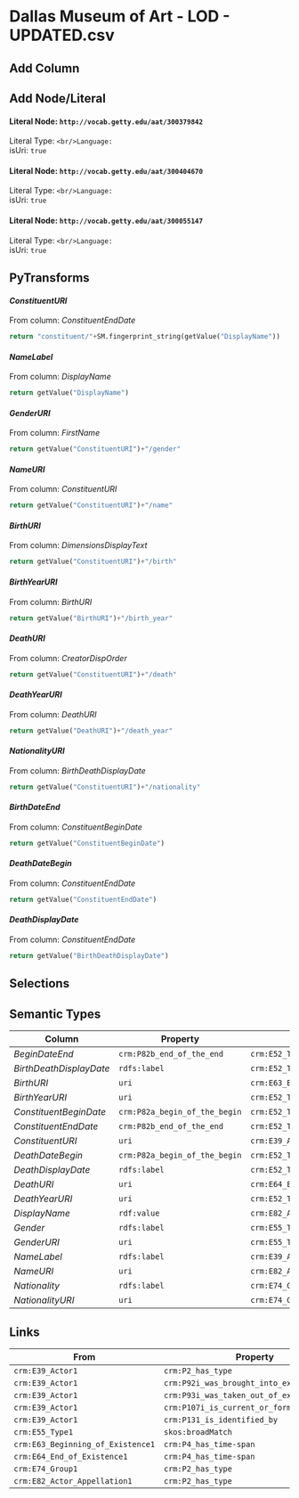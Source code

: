 # Dallas Museum of Art - LOD - UPDATED.csv

## Add Column

## Add Node/Literal
#### Literal Node: `http://vocab.getty.edu/aat/300379842`
Literal Type: ``
<br/>Language: ``
<br/>isUri: `true`

#### Literal Node: `http://vocab.getty.edu/aat/300404670`
Literal Type: ``
<br/>Language: ``
<br/>isUri: `true`

#### Literal Node: `http://vocab.getty.edu/aat/300055147`
Literal Type: ``
<br/>Language: ``
<br/>isUri: `true`


## PyTransforms
#### _ConstituentURI_
From column: _ConstituentEndDate_
``` python
return "constituent/"+SM.fingerprint_string(getValue("DisplayName"))
```

#### _NameLabel_
From column: _DisplayName_
``` python
return getValue("DisplayName")
```

#### _GenderURI_
From column: _FirstName_
``` python
return getValue("ConstituentURI")+"/gender"
```

#### _NameURI_
From column: _ConstituentURI_
``` python
return getValue("ConstituentURI")+"/name"
```

#### _BirthURI_
From column: _DimensionsDisplayText_
``` python
return getValue("ConstituentURI")+"/birth"
```

#### _BirthYearURI_
From column: _BirthURI_
``` python
return getValue("BirthURI")+"/birth_year"
```

#### _DeathURI_
From column: _CreatorDispOrder_
``` python
return getValue("ConstituentURI")+"/death"
```

#### _DeathYearURI_
From column: _DeathURI_
``` python
return getValue("DeathURI")+"/death_year"
```

#### _NationalityURI_
From column: _BirthDeathDisplayDate_
``` python
return getValue("ConstituentURI")+"/nationality"
```

#### _BirthDateEnd_
From column: _ConstituentBeginDate_
``` python
return getValue("ConstituentBeginDate")
```

#### _DeathDateBegin_
From column: _ConstituentEndDate_
``` python
return getValue("ConstituentEndDate")
```

#### _DeathDisplayDate_
From column: _ConstituentEndDate_
``` python
return getValue("BirthDeathDisplayDate")
```


## Selections

## Semantic Types
| Column | Property | Class |
|  ----- | -------- | ----- |
| _BeginDateEnd_ | `crm:P82b_end_of_the_end` | `crm:E52_Time-Span1`|
| _BirthDeathDisplayDate_ | `rdfs:label` | `crm:E52_Time-Span1`|
| _BirthURI_ | `uri` | `crm:E63_Beginning_of_Existence1`|
| _BirthYearURI_ | `uri` | `crm:E52_Time-Span1`|
| _ConstituentBeginDate_ | `crm:P82a_begin_of_the_begin` | `crm:E52_Time-Span1`|
| _ConstituentEndDate_ | `crm:P82b_end_of_the_end` | `crm:E52_Time-Span2`|
| _ConstituentURI_ | `uri` | `crm:E39_Actor1`|
| _DeathDateBegin_ | `crm:P82a_begin_of_the_begin` | `crm:E52_Time-Span2`|
| _DeathDisplayDate_ | `rdfs:label` | `crm:E52_Time-Span2`|
| _DeathURI_ | `uri` | `crm:E64_End_of_Existence1`|
| _DeathYearURI_ | `uri` | `crm:E52_Time-Span2`|
| _DisplayName_ | `rdf:value` | `crm:E82_Actor_Appellation1`|
| _Gender_ | `rdfs:label` | `crm:E55_Type1`|
| _GenderURI_ | `uri` | `crm:E55_Type1`|
| _NameLabel_ | `rdfs:label` | `crm:E39_Actor1`|
| _NameURI_ | `uri` | `crm:E82_Actor_Appellation1`|
| _Nationality_ | `rdfs:label` | `crm:E74_Group1`|
| _NationalityURI_ | `uri` | `crm:E74_Group1`|


## Links
| From | Property | To |
|  --- | -------- | ---|
| `crm:E39_Actor1` | `crm:P2_has_type` | `crm:E55_Type1`|
| `crm:E39_Actor1` | `crm:P92i_was_brought_into_existence_by` | `crm:E63_Beginning_of_Existence1`|
| `crm:E39_Actor1` | `crm:P93i_was_taken_out_of_existence_by` | `crm:E64_End_of_Existence1`|
| `crm:E39_Actor1` | `crm:P107i_is_current_or_former_member_of` | `crm:E74_Group1`|
| `crm:E39_Actor1` | `crm:P131_is_identified_by` | `crm:E82_Actor_Appellation1`|
| `crm:E55_Type1` | `skos:broadMatch` | `xsd:http://vocab.getty.edu/aat/300055147`|
| `crm:E63_Beginning_of_Existence1` | `crm:P4_has_time-span` | `crm:E52_Time-Span1`|
| `crm:E64_End_of_Existence1` | `crm:P4_has_time-span` | `crm:E52_Time-Span2`|
| `crm:E74_Group1` | `crm:P2_has_type` | `xsd:http://vocab.getty.edu/aat/300379842`|
| `crm:E82_Actor_Appellation1` | `crm:P2_has_type` | `xsd:http://vocab.getty.edu/aat/300404670`|
